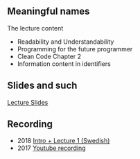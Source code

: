 ## Meaningful names

The lecture content
 * Readability and Understandability
 * Programming for the future programmer
 * Clean Code Chapter 2
 * Information content in identifiers

## Slides and such
 [Lecture Slides](https://docs.google.com/presentation/d/1_pZz4w8PfnqDg_jmQVH5O9EDkYUc6zdbzxJJu5-h7Ls/edit?usp=sharing)
 

## Recording
 * 2018 [Intro + Lecture 1 (Swedish)](https://www.youtube.com/watch?v=jeQoWZ_-Jjw)
 * 2017 [Youtube recording](https://www.youtube.com/watch?v=71YYb4Ilc1E)

